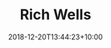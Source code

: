 ---
title: "Rich Wells"
date: 2018-12-20T13:44:23+10:00
draft: false
jobtitle: "Creative Director (9.4 years)"
weight: 9.4
---